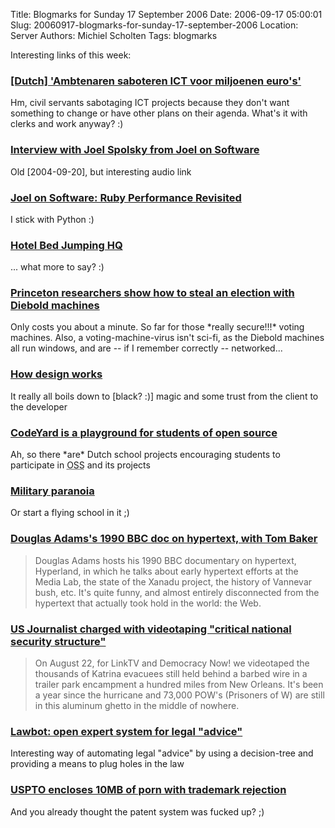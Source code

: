 Title: Blogmarks for Sunday 17 September 2006
Date: 2006-09-17 05:00:01
Slug: 20060917-blogmarks-for-sunday-17-september-2006
Location: Server
Authors: Michiel Scholten
Tags: blogmarks

<p>Interesting links of this week:</p>
<h3><a href="http://www.nu.nl/news/825734/50/%27Ambtenaren_saboteren_ICT_voor_miljoenen_euro%27s%27.html">[Dutch] 'Ambtenaren saboteren ICT voor miljoenen euro's'</a></h3>
<p>Hm, civil servants sabotaging ICT projects because they don't want something to change or have other plans on their agenda. What's it with clerks and work anyway? :)</p>
<h3><a href="http://www.itconversations.com/shows/detail207.html">Interview with Joel Spolsky from Joel on Software</a></h3>
<p>Old [2004-09-20], but interesting audio link</p>
<h3><a href="http://www.joelonsoftware.com/items/2006/09/12.html">Joel on Software: Ruby Performance Revisited</a></h3>
<p>I stick with Python :)</p>
<h3><a href="http://www.bedjump.com/">Hotel Bed Jumping HQ</a></h3>
<p>... what more to say? :)</p>
<h3><a href="http://www.boingboing.net/2006/09/13/princeton_researcher.html">Princeton researchers show how to steal an election with Diebold machines</a></h3>
<p>Only costs you about a minute. So far for those *really secure!!!* voting machines. Also, a voting-machine-virus isn't sci-fi, as the Diebold machines all run windows, and are -- if I remember correctly -- networked...</p>
<h3><a href="http://www.kottke.org/06/09/how-design-works">How design works</a></h3>
<p>It really all boils down to [black? :)] magic and some trust from the client to the developer</p>
<h3><a href="http://community.linux.com/article.pl?sid=06/09/05/1547205">CodeYard is a playground for students of open source</a></h3>
<p>Ah, so there *are* Dutch school projects encouraging students to participate in <acronym title="Open Source Software">OSS</acronym> and its projects</p>
<h3><a href="http://www.netfunny.com/rhf/jokes/00/Jul/kirtland.html">Military paranoia</a></h3>
<p>Or start a flying school in it ;)</p>
<h3><a href="http://www.boingboing.net/2006/09/12/douglas_adamss_1990_.html">Douglas Adams's 1990 BBC doc on hypertext, with Tom Baker</a></h3>
<blockquote><p class="quote">Douglas Adams hosts his 1990 BBC documentary on hypertext, Hyperland, in which he talks about early hypertext efforts at the Media Lab, the state of the Xanadu project, the history of Vannevar bush, etc. It's quite funny, and almost entirely disconnected from the hypertext that actually took hold in the world: the Web.</p></blockquote>
<h3><a href="http://www.boingboing.net/2006/09/11/us_journalist_charge.html">US Journalist charged with videotaping "critical national security structure"</a></h3>
<blockquote><p class="quote">On August 22, for LinkTV and Democracy Now! we videotaped the thousands of Katrina evacuees still held behind a barbed wire in a trailer park encampment a hundred miles from New Orleans. It's been a year since the hurricane and 73,000 POW's (Prisoners of W) are still in this aluminum ghetto in the middle of nowhere.</p></blockquote>
<h3><a href="http://www.boingboing.net/2006/09/11/lawbot_open_expert_s.html">Lawbot: open expert system for legal "advice"</a></h3>
<p>Interesting way of automating legal "advice" by using a decision-tree and providing a means to plug holes in the law</p>
<h3><a href="http://www.boingboing.net/2006/09/11/uspto_encloses_10mb_.html">USPTO encloses 10MB of porn with trademark rejection</a></h3>
<p>And you already thought the patent system was fucked up? ;)</p>
